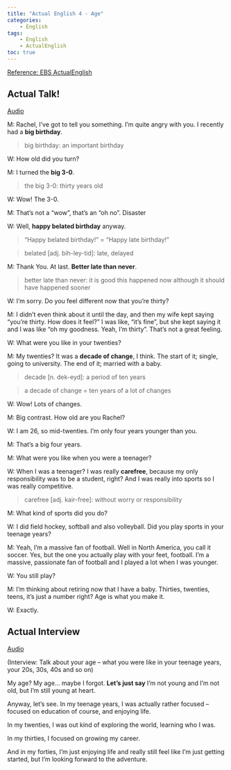 ```yaml
---
title: "Actual English 4 - Age"
categories:
    - English
tags:
    - English
    - ActualEnglish
toc: true
---
```


[Reference: EBS ActualEnglish](http://home.ebse.co.kr/actualenglish/)

## Actual Talk!
[Audio](https://my.pcloud.com/publink/show?code=XZhELx7ZzrOM3CUR7uYvKtGOWEB515bL9Oek)

M: Rachel, I’ve got to tell you something. I’m quite angry with you. I recently had a **big birthday**.

> big birthday: an important birthday

W: How old did you turn?

M: I turned the **big 3-0**.

> the big 3-0: thirty years old

W: Wow! The 3-0.

M: That’s not a “wow”, that’s an “oh no”. Disaster

W: Well, **happy belated birthday** anyway.
> “Happy belated birthday!” = “Happy late birthday!”

> belated [adj. bih-ley-tid]: late, delayed

M: Thank You. At last. **Better late than never**.
> better late than never: it is good this happened now although it should have happened sooner

W: I’m sorry. Do you feel different now that you’re thirty?

M: I didn’t even think about it until the day, and then my wife kept saying “you’re thirty. How does it feel?” I was like, “it’s fine”, but she kept saying it and I was like “oh my goodness. Yeah, I’m thirty”. That’s not a great feeling.

W: What were you like in your twenties?

M: My twenties? It was a **decade of change**, I think. The start of it; single, going to university. The end of it; married with a baby.
> decade [n. dek-eyd]: a period of ten years

> a decade of change = ten years of a lot of changes

W: Wow! Lots of changes.

M: Big contrast. How old are you Rachel?

W: I am 26, so mid-twenties. I’m only four years younger than you.

M: That’s a big four years.

M: What were you like when you were a teenager?

W: When I was a teenager? I was really **carefree**, because my only responsibility was to be a student, right? And I was really into sports so I was really competitive.

> carefree [adj. kair-free]: without worry or responsibility

M: What kind of sports did you do?

W: I did field hockey, softball and also volleyball. Did you play sports in your teenage years?

M: Yeah, I’m a massive fan of football. Well in North America, you call it soccer. Yes, but the one you actually play with your feet, football. I’m a massive, passionate fan of football and I played a lot when I was younger.

W: You still play?

M: I’m thinking about retiring now that I have a baby. Thirties, twenties, teens, it’s just a number right? Age is what you make it.

W: Exactly.

## Actual Interview
[Audio](https://my.pcloud.com/publink/show?code=XZjELx7ZRClmAaM82J8NSlU3qKmJIjn0nJRk)

(Interview: Talk about your age – what you were like in your teenage years, your 20s, 30s, 40s and so on)

My age? My age… maybe I forgot. **Let’s just say** I’m not young and I’m not old, but I’m still young at heart.

Anyway, let’s see. In my teenage years, I was actually rather focused – focused on education of course, and enjoying life.

In my twenties, I was out kind of exploring the world, learning who I was.

In my thirties, I focused on growing my career.

And in my forties, I’m just enjoying life and really still feel like I’m just getting started, but I’m looking forward to the adventure.
